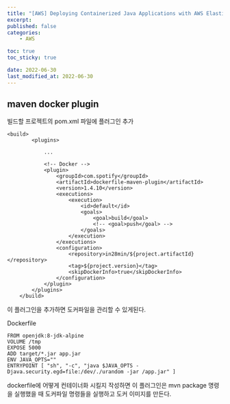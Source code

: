 ```yaml
---
title: "[AWS] Deploying Containerized Java Applications with AWS Elastic beanstalk"
excerpt:
published: false
categories:
    - AWS

toc: true
toc_sticky: true

date: 2022-06-30
last_modified_at: 2022-06-30
---
```


## maven docker plugin

빌드할 프로젝트의 pom.xml 파일에 플러그인 추가

```
<build>
		<plugins>

			...

			<!-- Docker -->
			<plugin>
				<groupId>com.spotify</groupId>
				<artifactId>dockerfile-maven-plugin</artifactId>
				<version>1.4.10</version>
				<executions>
					<execution>
						<id>default</id>
						<goals>
							<goal>build</goal>
							<!-- <goal>push</goal> -->
						</goals>
					</execution>
				</executions>
				<configuration>
					<repository>in28min/${project.artifactId}</repository>
					<tag>${project.version}</tag>
					<skipDockerInfo>true</skipDockerInfo>
				</configuration>
			</plugin>
		</plugins>
	</build>
```

이 플러그인을 추가하면 도커파일을 관리할 수 있게된다.

Dockerfile

```
FROM openjdk:8-jdk-alpine
VOLUME /tmp
EXPOSE 5000
ADD target/*.jar app.jar
ENV JAVA_OPTS=""
ENTRYPOINT [ "sh", "-c", "java $JAVA_OPTS -Djava.security.egd=file:/dev/./urandom -jar /app.jar" ]
```

dockerfile에 어떻게 컨테이너화 시킬지 작성하면 이 플러그인은 mvn package 명령을 실행했을 때 도커파일 명령들을 실행하고 도커 이미지를 만든다.

<script src="https://utteranc.es/client.js"
        repo="chojs23/comments"
        issue-term="pathname"
        theme="github-light"
        crossorigin="anonymous"
        async>
</script>
